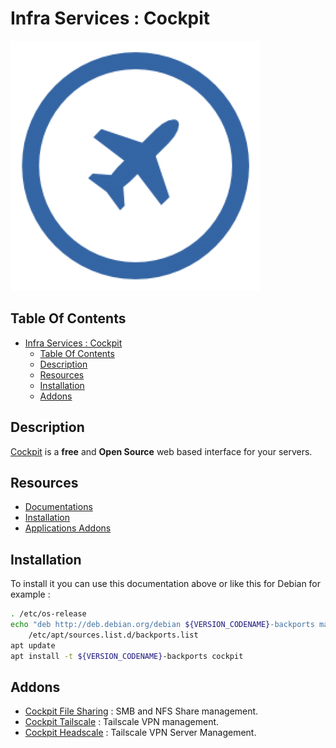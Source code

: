 # Infra Services : Cockpit

![Icon](./img/cockpit.png)

## Table Of Contents

- [Infra Services : Cockpit](#infra-services--cockpit)
  - [Table Of Contents](#table-of-contents)
  - [Description](#description)
  - [Resources](#resources)
  - [Installation](#installation)
  - [Addons](#addons)

## Description

[Cockpit](https://cockpit-project.org/) is a **free** and **Open Source** web based interface for your servers.

## Resources

- [Documentations](https://cockpit-project.org/documentation.html)
- [Installation](https://cockpit-project.org/running.html)
- [Applications Addons](https://cockpit-project.org/applications)

## Installation

To install it you can use this documentation above or like this for Debian for example :

```bash
. /etc/os-release
echo "deb http://deb.debian.org/debian ${VERSION_CODENAME}-backports main" > \
    /etc/apt/sources.list.d/backports.list
apt update
apt install -t ${VERSION_CODENAME}-backports cockpit
```

## Addons

- [Cockpit File Sharing](https://github.com/45Drives/cockpit-file-sharing) : SMB and NFS Share management.
- [Cockpit Tailscale](https://github.com/spotsnel/cockpit-tailscale) : Tailscale VPN management.
- [Cockpit Headscale](https://github.com/spotsnel/cockpit-headscale) : Tailscale VPN Server Management.
